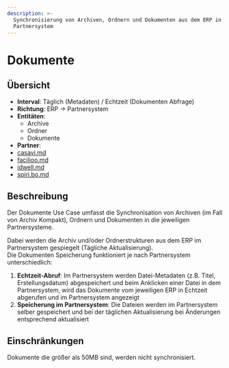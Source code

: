 ```yaml
---
description: >-
  Synchronisierung von Archiven, Ordnern und Dokumenten aus dem ERP in das
  Partnersystem
---
```


# Dokumente

## Übersicht

* **Interval**: Täglich (Metadaten) / Echtzeit (Dokumenten Abfrage)
* **Richtung**: ERP -> Partnersystem
* **Entitäten**:
  * Archive
  * Ordner
  * Dokumente
* **Partner**:
* [casavi.md](../partner-and-apps/casavi.md "mention")
* [facilioo.md](../partner-and-apps/facilioo.md "mention")
* [idwell.md](../partner-and-apps/idwell.md "mention")
* [spiri.bo.md](../partner-and-apps/spiri.bo.md "mention")

## Beschreibung

Der Dokumente Use Case umfasst die Synchronisation von Archiven (im Fall von Archiv Kompakt), Ordnern und Dokumenten in die jeweiligen Partnersysteme.

Dabei werden die Archiv und/oder Ordnerstrukturen aus dem ERP im Partnersystem gespiegelt (Tägliche Aktualisierung).\
Die Dokumenten Speicherung funktioniert je nach Partnersystem unterschiedlich:

1. **Echtzeit-Abruf**: Im Partnersystem werden Datei-Metadaten (z.B. Titel, Erstellungsdatum) abgespeichert und beim Anklicken einer Datei in dem Partnersystem, wird das Dokumente vom jeweiligen ERP in Echtzeit abgerufen und im Partnersystem angezeigt
2. **Speicherung im Partnersystem**: Die Dateien werden im Partnersystem selber gespeichert und bei der täglichen Aktualisierung bei Änderungen entsprechend aktualisiert

## Einschränkungen

Dokumente die größer als 50MB sind, werden nicht synchronisiert.
